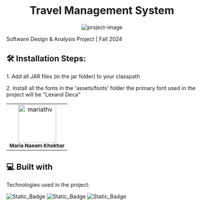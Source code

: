 <h1 align="center" id="title">Travel Management System</h1>

<p align="center"><img src="https://i.ibb.co/THRtcxJ/Screenshot-2024-11-09-204447.png" alt="project-image"></p>

<p id="description">Software Design &amp; Analysis Project | Fall 2024</p>

<h2>🛠️ Installation Steps:</h2>

<p>1. Add all JAR files (in the jar folder) to your classpath</p>

<p>2. Install all the fonts in the 'assets/fonts' folder the primary font used in the project will be "Lexand Deca"</p>

<!-- readme: contributors -start -->
<table>
	<tbody>
		<tr>
            <td align="center">
                <a href="https://github.com/mariathv">
                    <img src="https://avatars.githubusercontent.com/u/114730306?v=4" width="100;" alt="mariathv"/>
                    <br />
                    <sub><b>Maria Naeem Khokhar</b></sub>
                </a>
            </td>
		</tr>
	<tbody>
</table>
<!-- readme: contributors -end -->

  
  
<h2>💻 Built with</h2>

Technologies used in the project:

![Static_Badge](https://img.shields.io/badge/java-red)
![Static_Badge](https://img.shields.io/badge/javafx-blue)
![Static_Badge](https://img.shields.io/badge/mysql-purple)

